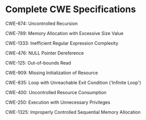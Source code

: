 

# Complete CWE Specifications

CWE-674: Uncontrolled Recursion

CWE-789: Memory Allocation with Excessive Size Value

CWE-1333: Inefficient Regular Expression Complexity

CWE-476: NULL Pointer Dereference

CWE-125: Out-of-bounds Read

CWE-909: Missing Initialization of Resource

CWE-835: Loop with Unreachable Exit Condition ('Infinite Loop')

CWE-400: Uncontrolled Resource Consumption

CWE-250: Execution with Unnecessary Privileges

CWE-1325: Improperly Controlled Sequential Memory Allocation